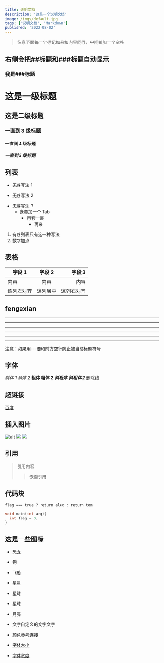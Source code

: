 ```yaml
---
title: 说明文档
description: '这是一个说明文档'
image: /imgs/default.jpg
tags: ['说明文档', 'Markdown']
published: '2022-08-02'
---
```


> 注意下面每一个标记如果和内容同行，中间都加一个空格

## 右侧会把##标题和###标题自动显示

### 我是###标题

# 这是一级标题

## 这是二级标题

### 一直到 3 级标题

#### 一直到 4 级标题

##### 一直到 5 级标题

## 列表

- 无序写法 1

* 无序写法 2

- 无序写法 3
  - 嵌套加一个 Tab
    - 再套一层
      - 再来

1. 有序列表只有这一种写法
2. 数字加点

## 表格

| 字段 1     |  字段 2  |     字段 3 |
| ---------- | :------: | ---------: |
| 内容       |   内容   |       内容 |
| 这列左对齐 | 这列居中 | 这列右对齐 |

## fengexian

---

---

---

---

---

---

注意：如果用---要和前方空行防止被当成标题符号

## 字体

_斜体 1_
_斜体 2_
**粗体**
**粗体 2**
**_斜粗体_**
**_斜粗体 2_**
~~删除线~~

## 超链接

[百度](https://www.baidu.com"百度一下，你就知道")

## 插入图片

![alt](https://res.cloudinary.com/redfern-web/image/upload/v1599840408/redfern-dev/png/nuxt.png)
<img src="/imgs/default.jpg" class="mx-auto" />
<img src="/imgs/yellow.webp" class="mx-auto"  />

## 引用

> 引用内容
>
> > 嵌套引用

## 代码块

`flag === true ? return alex : return tom`

```cpp
void main(int arg){
  int flag = 0;
}
```

## 这是一些图标

- 恐龙<icon name="konglong"></icon>
- 狗<icon name="dog"></icon>
- 飞船<icon name="feichuan"></icon>
- 星星<icon name="star"></icon>
- 星球<icon name="xingqiu"></icon>
- 星球<icon name="sun"></icon>
- 月亮<icon name="moon"></icon>

- 文字<text-style size="text-3xl font-bold" color="text-red-500">自定义的文字</text-style>文字
- [颜色参考连接](https://windicss.org/utilities/general/colors.html)
- [字体大小](https://windicss.org/utilities/general/typography.html#font-size)
- [字体宽度](https://windicss.org/utilities/general/typography.html#font-weight)
